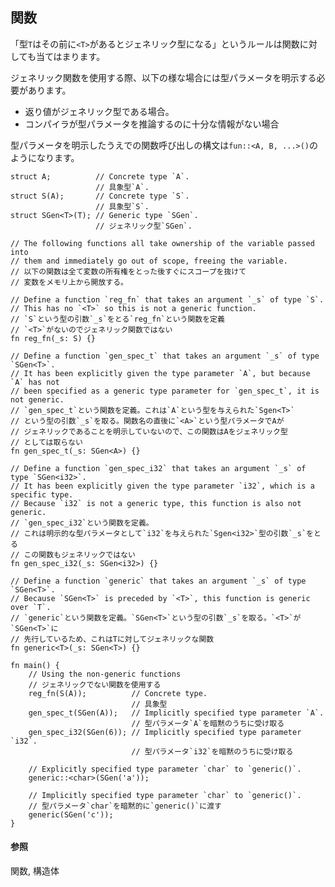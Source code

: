 ## 関数

「型`T`はその前に`<T>`があるとジェネリック型になる」というルールは関数に対しても当てはまります。

ジェネリック関数を使用する際、以下の様な場合には型パラメータを明示する必要があります。

-   返り値がジェネリック型である場合。
-   コンパイラが型パラメータを推論するのに十分な情報がない場合

型パラメータを明示したうえでの関数呼び出しの構文は`fun::<A, B, ...>()`のようになります。

    struct A;          // Concrete type `A`.
                       // 具象型`A`.
    struct S(A);       // Concrete type `S`.
                       // 具象型`S`.
    struct SGen<T>(T); // Generic type `SGen`.
                       // ジェネリック型`SGen`.

    // The following functions all take ownership of the variable passed into
    // them and immediately go out of scope, freeing the variable.
    // 以下の関数は全て変数の所有権をとった後すぐにスコープを抜けて
    // 変数をメモリ上から開放する。

    // Define a function `reg_fn` that takes an argument `_s` of type `S`.
    // This has no `<T>` so this is not a generic function.
    // `S`という型の引数`_s`をとる`reg_fn`という関数を定義
    // `<T>`がないのでジェネリック関数ではない
    fn reg_fn(_s: S) {}

    // Define a function `gen_spec_t` that takes an argument `_s` of type `SGen<T>`.
    // It has been explicitly given the type parameter `A`, but because `A` has not 
    // been specified as a generic type parameter for `gen_spec_t`, it is not generic.
    // `gen_spec_t`という関数を定義。これは`A`という型を与えられた`Sgen<T>`
    // という型の引数`_s`を取る。関数名の直後に`<A>`という型パラメータでAが
    // ジェネリックであることを明示していないので、この関数はAをジェネリック型
    // としては取らない
    fn gen_spec_t(_s: SGen<A>) {}

    // Define a function `gen_spec_i32` that takes an argument `_s` of type `SGen<i32>`.
    // It has been explicitly given the type parameter `i32`, which is a specific type.
    // Because `i32` is not a generic type, this function is also not generic.
    // `gen_spec_i32`という関数を定義。
    // これは明示的な型パラメータとして`i32`を与えられた`Sgen<i32>`型の引数`_s`をとる
    // この関数もジェネリックではない
    fn gen_spec_i32(_s: SGen<i32>) {}

    // Define a function `generic` that takes an argument `_s` of type `SGen<T>`.
    // Because `SGen<T>` is preceded by `<T>`, this function is generic over `T`.
    // `generic`という関数を定義。`SGen<T>`という型の引数`_s`を取る。`<T>`が`SGen<T>`に
    // 先行しているため、これはTに対してジェネリックな関数
    fn generic<T>(_s: SGen<T>) {}

    fn main() {
        // Using the non-generic functions
        // ジェネリックでない関数を使用する
        reg_fn(S(A));          // Concrete type.
                               // 具象型
        gen_spec_t(SGen(A));   // Implicitly specified type parameter `A`.
                               // 型パラメータ`A`を暗黙のうちに受け取る
        gen_spec_i32(SGen(6)); // Implicitly specified type parameter `i32`.
                               // 型パラメータ`i32`を暗黙のうちに受け取る

        // Explicitly specified type parameter `char` to `generic()`.
        generic::<char>(SGen('a'));

        // Implicitly specified type parameter `char` to `generic()`.
        // 型パラメータ`char`を暗黙的に`generic()`に渡す
        generic(SGen('c'));
    }

#### 参照

関数, 構造体

